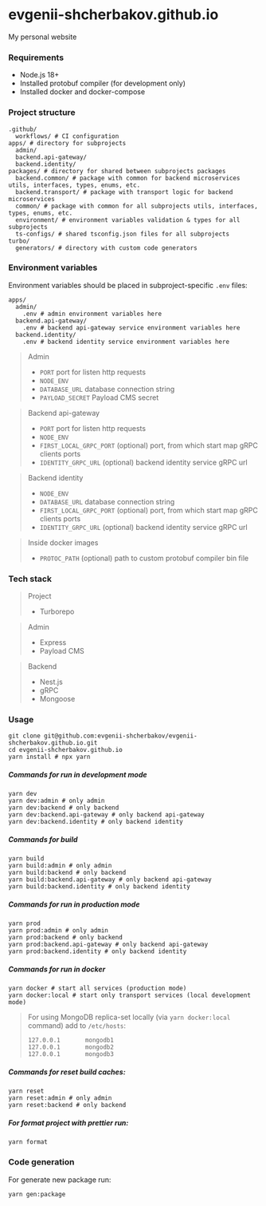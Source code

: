 # evgenii-shcherbakov.github.io
My personal website

### Requirements

- Node.js 18+
- Installed protobuf compiler (for development only)
- Installed docker and docker-compose

### Project structure

```shell
.github/
  workflows/ # CI configuration
apps/ # directory for subprojects
  admin/
  backend.api-gateway/
  backend.identity/
packages/ # directory for shared between subprojects packages
  backend.common/ # package with common for backend microservices utils, interfaces, types, enums, etc.
  backend.transport/ # package with transport logic for backend microservices
  common/ # package with common for all subprojects utils, interfaces, types, enums, etc.
  environment/ # environment variables validation & types for all subprojects
  ts-configs/ # shared tsconfig.json files for all subprojects
turbo/
  generators/ # directory with custom code generators
```

### Environment variables

Environment variables should be placed in subproject-specific `.env` files:

```shell
apps/
  admin/
    .env # admin environment variables here
  backend.api-gateway/
    .env # backend api-gateway service environment variables here
  backend.identity/
    .env # backend identity service environment variables here
```

> Admin
>
> - `PORT` port for listen http requests
> - `NODE_ENV`
> - `DATABASE_URL` database connection string
> - `PAYLOAD_SECRET` Payload CMS secret

> Backend api-gateway
> 
> - `PORT` port for listen http requests
> - `NODE_ENV`
> - `FIRST_LOCAL_GRPC_PORT` (optional) port, from which start map gRPC clients ports
> - `IDENTITY_GRPC_URL` (optional) backend identity service gRPC url

> Backend identity
>
> - `NODE_ENV`
> - `DATABASE_URL` database connection string
> - `FIRST_LOCAL_GRPC_PORT` (optional) port, from which start map gRPC clients ports
> - `IDENTITY_GRPC_URL` (optional) backend identity service gRPC url

> Inside docker images
>
> - `PROTOC_PATH` (optional) path to custom protobuf compiler bin file

### Tech stack

> Project
> 
> - Turborepo

> Admin
>
> - Express
> - Payload CMS

> Backend
> 
> - Nest.js
> - gRPC
> - Mongoose

### Usage

```shell
git clone git@github.com:evgenii-shcherbakov/evgenii-shcherbakov.github.io.git
cd evgenii-shcherbakov.github.io
yarn install # npx yarn
```

##### Commands for run in development mode

```shell
yarn dev
yarn dev:admin # only admin
yarn dev:backend # only backend
yarn dev:backend.api-gateway # only backend api-gateway
yarn dev:backend.identity # only backend identity
```

##### Commands for build

```shell
yarn build
yarn build:admin # only admin
yarn build:backend # only backend
yarn build:backend.api-gateway # only backend api-gateway
yarn build:backend.identity # only backend identity
```

##### Commands for run in production mode

```shell
yarn prod
yarn prod:admin # only admin
yarn prod:backend # only backend
yarn prod:backend.api-gateway # only backend api-gateway
yarn prod:backend.identity # only backend identity
```

##### Commands for run in docker

```shell
yarn docker # start all services (production mode)
yarn docker:local # start only transport services (local development mode)
```

> For using MongoDB replica-set locally (via `yarn docker:local` command) add to `/etc/hosts`:
>
> ```text
> 127.0.0.1       mongodb1
> 127.0.0.1       mongodb2
> 127.0.0.1       mongodb3
> ```

##### Commands for reset build caches:
```shell
yarn reset
yarn reset:admin # only admin
yarn reset:backend # only backend
```

##### For format project with prettier run:
```shell
yarn format
```

### Code generation

For generate new package run:
```shell
yarn gen:package
```
